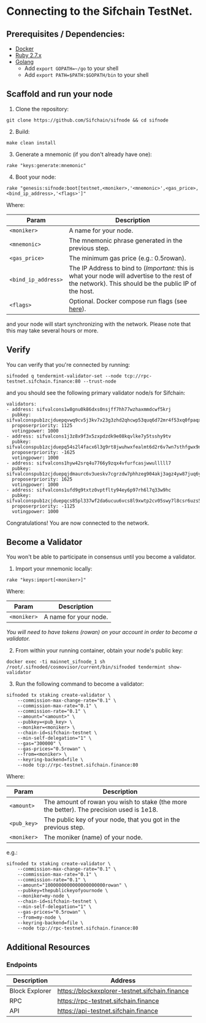 # Connecting to the Sifchain TestNet.

## Prerequisites / Dependencies:

- [Docker](https://www.docker.com/get-started)
- [Ruby 2.7.x](https://www.ruby-lang.org/en/documentation/installation)
- [Golang](https://golang.org/doc/install)
  - Add `export GOPATH=~/go` to your shell
  - Add `export PATH=$PATH:$GOPATH/bin` to your shell

## Scaffold and run your node

1. Clone the repository:

```
git clone https://github.com/Sifchain/sifnode && cd sifnode
```

2. Build:

```
make clean install
```

3. Generate a mnemonic (if you don't already have one):

```
rake "keys:generate:mnemonic"
```

4. Boot your node:

```
rake "genesis:sifnode:boot[testnet,<moniker>,'<mnemonic>',<gas_price>,<bind_ip_address>,'<flags>']"
```

Where:

|Param|Description|
|-----|----------|
|`<moniker>`|A name for your node.|
|`<mnemonic>`|The mnemonic phrase generated in the previous step.|
|`<gas_price>`|The minimum gas price (e.g.: 0.5rowan).|
|`<bind_ip_address>`|The IP Address to bind to (*Important:* this is what your node will advertise to the rest of the network). This should be the public IP of the host.|
|`<flags>`|Optional. Docker compose run flags (see [here](https://docs.docker.com/compose/reference/run/)).|

and your node will start synchronizing with the network. Please note that this may take several hours or more.

## Verify

You can verify that you're connected by running:

```
sifnoded q tendermint-validator-set --node tcp://rpc-testnet.sifchain.finance:80 --trust-node
```

and you should see the following primary validator node/s for Sifchain:

```
validators:
- address: sifvalcons1w8gnu0k86dxs0nsjff7hh77wzhaxmmdcwf5krj
  pubkey: sifvalconspub1zcjduepqvwq9cv5j3kv7x23g3zhd2qhcwp53quq6d72mr4f53xq0fpaqx0psvrmwxz
  proposerpriority: 1125
  votingpower: 1000
- address: sifvalcons1j3z8x9f3x5zxpdzdk9e08kqvlke7y5tsshy9tv
  pubkey: sifvalconspub1zcjduepq54s2l4facx6l3g9rt8jwuhwxfealmt6d2r6v7wn7sthfgwx9n6rq9alcm3
  proposerpriority: -1625
  votingpower: 1000
- address: sifvalcons1hyw42srq4u7766y9zqx4vfurfcasjwwulllll7
  pubkey: sifvalconspub1zcjduepqjdmaurc6v3ueskv7cgrzdw7phhzeg904akj3agz4yw87juq6yknsyw8qkf
  proposerpriority: 1625
  votingpower: 1000
- address: sifvalcons1ufd9g9txtz0vptflty94ey6p97rh6l7q33w9hc
  pubkey: sifvalconspub1zcjduepqcs85pl337wf2da6ucuu6vcs8l9xwtp2cv05swy7l8csr6uzs5vcq37pc07
  proposerpriority: -1125
  votingpower: 1000
```

Congratulations! You are now connected to the network.

## Become a Validator

You won't be able to participate in consensus until you become a validator.

1. Import your mnemonic locally:

```
rake "keys:import[<moniker>]"
```

Where:

|Param|Description|
|-----|----------|
|`<moniker>`|A name for your node.|

*You will need to have tokens (rowan) on your account in order to become a validator.*

2. From within your running container, obtain your node's public key:

```
docker exec -ti mainnet_sifnode_1 sh
/root/.sifnoded/cosmovisor/current/bin/sifnoded tendermint show-validator
```

3. Run the following command to become a validator: 

```
sifnoded tx staking create-validator \
    --commission-max-change-rate="0.1" \
    --commission-max-rate="0.1" \
    --commission-rate="0.1" \
    --amount="<amount>" \
    --pubkey=<pub_key> \
    --moniker=<moniker> \
    --chain-id=sifchain-testnet \
    --min-self-delegation="1" \
    --gas="300000" \
    --gas-prices="0.5rowan" \
    --from=<moniker> \
    --keyring-backend=file \
    --node tcp://rpc-testnet.sifchain.finance:80
```

Where:

|Param|Description|
|-----|----------|
|`<amount>`|The amount of rowan you wish to stake (the more the better). The precision used is 1e18.|
|`<pub_key>`|The public key of your node, that you got in the previous step.|
|`<moniker>`|The moniker (name) of your node.|

e.g.:

```
sifnoded tx staking create-validator \
    --commission-max-change-rate="0.1" \
    --commission-max-rate="0.1" \
    --commission-rate="0.1" \
    --amount="1000000000000000000000rowan" \
    --pubkey=thepublickeyofyournode \
    --moniker=my-node \
    --chain-id=sifchain-testnet \
    --min-self-delegation="1" \
    --gas-prices="0.5rowan" \
    --from=my-node \
    --keyring-backend=file \
    --node tcp://rpc-testnet.sifchain.finance:80
```

## Additional Resources

### Endpoints

|Description|Address|
|-----------|-------|
|Block Explorer|https://blockexplorer-testnet.sifchain.finance|
|RPC|https://rpc-testnet.sifchain.finance|
|API|https://api-testnet.sifchain.finance|
